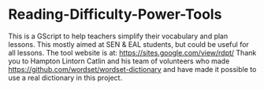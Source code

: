 # Reading-Difficulty-Power-Tools
This is a GScript to help teachers simplify their vocabulary and plan lessons. This mostly aimed at SEN &amp; EAL students, but could be useful for all lessons.  The tool website is at: https://sites.google.com/view/rdpt/
Thank you to Hampton Lintorn Catlin and his team of volunteers who made https://github.com/wordset/wordset-dictionary and have made it possible to use a real dictionary in this project.
